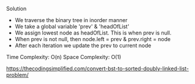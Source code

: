 Solution
- We traverse the binary tree in inorder manner
- We take a global variable 'prev' & 'headOfList'
- We assign lowest node as headOfList. This is when prev is null.
- When prev is not null, then node.left = prev & prev.right = node
- After each iteration we update the prev to current node

Time Complexity: O(n)
Space Complexity: O(1)


https://thecodingsimplified.com/convert-bst-to-sorted-doubly-linked-list-problem/